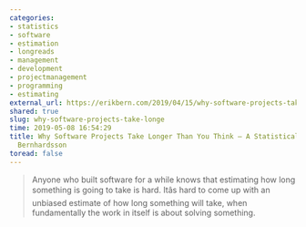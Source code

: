 ```yaml
---
categories:
- statistics
- software
- estimation
- longreads
- management
- development
- projectmanagement
- programming
- estimating
external_url: https://erikbern.com/2019/04/15/why-software-projects-take-longer-than-you-think-a-statistical-model.html
shared: true
slug: why-software-projects-take-longe
time: 2019-05-08 16:54:29
title: Why Software Projects Take Longer Than You Think – A Statistical Model · Erik
  Bernhardsson
toread: false
---
```


> Anyone who built software for a while knows that estimating how long something is going to take is hard. Itâs hard to come up with an unbiased estimate of how long something will take, when fundamentally the work in itself is about solving something.